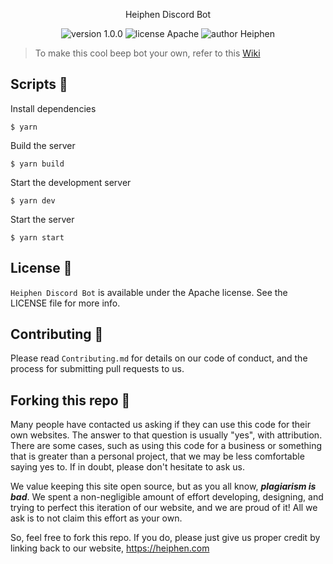<p align="center">
Heiphen Discord Bot
</p>

<p align="center">
    <img src="https://img.shields.io/badge/version-1.0.0-yellowgreen" alt="version 1.0.0"/>
    <img src="https://img.shields.io/badge/license-Apache-brightgreen" alt="license Apache"/>
    <img src="https://img.shields.io/badge/author-SRMKZILLA-orange" alt="author Heiphen"/>
</p>

> To make this cool beep bot your own, refer to this [Wiki](https://github.com/srm-kzilla/jack/wiki/Make-Jack-your-own)


## Scripts 🔧

Install dependencies

```
$ yarn
```

Build the server

```
$ yarn build
```

Start the development server

```
$ yarn dev
```

Start the server

```
$ yarn start
```


## License 📜

`Heiphen Discord Bot` is available under the Apache license. See the LICENSE file for more info.

## Contributing 🤝

Please read `Contributing.md` for details on our code of conduct, and the process for submitting pull requests to us.

## Forking this repo 🚨

Many people have contacted us asking if they can use this code for their own websites. The answer to that question is usually "yes", with attribution. There are some cases, such as using this code for a business or something that is greater than a personal project, that we may be less comfortable saying yes to. If in doubt, please don't hesitate to ask us.

We value keeping this site open source, but as you all know, _**plagiarism is bad**_. We spent a non-negligible amount of effort developing, designing, and trying to perfect this iteration of our website, and we are proud of it! All we ask is to not claim this effort as your own.

So, feel free to fork this repo. If you do, please just give us proper credit by linking back to our website, https://heiphen.com
